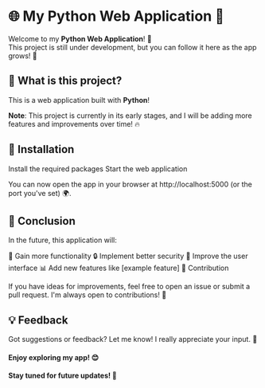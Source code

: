 # 🌐 My Python Web Application 🚀

Welcome to my **Python Web Application**! 🎉  
This project is still under development, but you can follow it here as the app grows! 🚀

## 🔧 What is this project?

This is a web application built with **Python**!

**Note**: This project is currently in its early stages, and I will be adding more features and improvements over time! 🔥

## 🚀 Installation

Install the required packages
Start the web application

You can now open the app in your browser at http://localhost:5000 (or the port you've set) 🌍.

## 🚀 Conclusion

In the future, this application will:

🧩 Gain more functionality
🔒 Implement better security
🎨 Improve the user interface
📊 Add new features like [example feature]
💬 Contribution

If you have ideas for improvements, feel free to open an issue or submit a pull request. I'm always open to contributions! 🤝

## 💡 Feedback

Got suggestions or feedback? Let me know! I really appreciate your input. 📩

#### Enjoy exploring my app! 😊
#### Stay tuned for future updates! 🔄